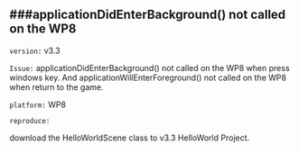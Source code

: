 ###applicationDidEnterBackground() not called on the WP8
---

`version:` v3.3

`Issue:` applicationDidEnterBackground() not called on the WP8 when press windows key. And applicationWillEnterForeground() not called on the WP8 when return to the game.

`platform:` WP8

`reproduce:`

download the HelloWorldScene class to v3.3 HelloWorld Project.

